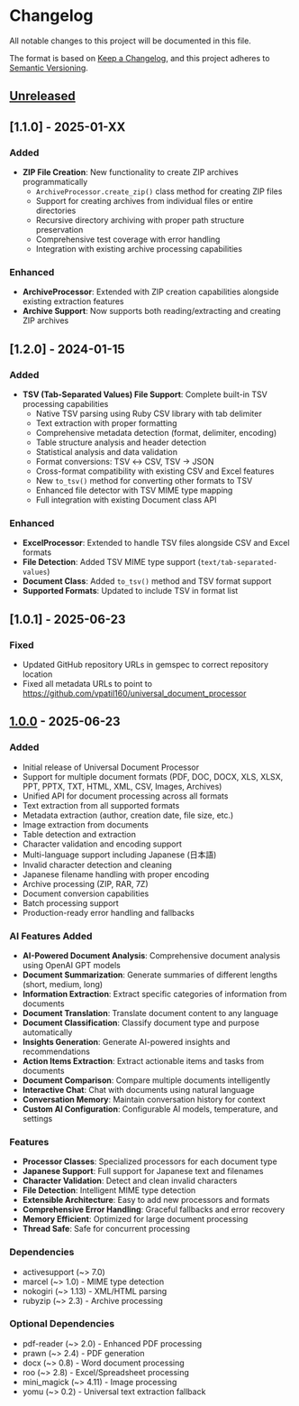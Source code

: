 # Changelog

All notable changes to this project will be documented in this file.

The format is based on [Keep a Changelog](https://keepachangelog.com/en/1.0.0/),
and this project adheres to [Semantic Versioning](https://semver.org/spec/v2.0.0.html).

## [Unreleased]

## [1.1.0] - 2025-01-XX
### Added
- **ZIP File Creation**: New functionality to create ZIP archives programmatically
  - `ArchiveProcessor.create_zip()` class method for creating ZIP files
  - Support for creating archives from individual files or entire directories
  - Recursive directory archiving with proper path structure preservation
  - Comprehensive test coverage with error handling
  - Integration with existing archive processing capabilities

### Enhanced
- **ArchiveProcessor**: Extended with ZIP creation capabilities alongside existing extraction features
- **Archive Support**: Now supports both reading/extracting and creating ZIP archives

## [1.2.0] - 2024-01-15
### Added
- **TSV (Tab-Separated Values) File Support**: Complete built-in TSV processing capabilities
  - Native TSV parsing using Ruby CSV library with tab delimiter
  - Text extraction with proper formatting
  - Comprehensive metadata detection (format, delimiter, encoding)
  - Table structure analysis and header detection
  - Statistical analysis and data validation
  - Format conversions: TSV ↔ CSV, TSV → JSON
  - Cross-format compatibility with existing CSV and Excel features
  - New `to_tsv()` method for converting other formats to TSV
  - Enhanced file detector with TSV MIME type mapping
  - Full integration with existing Document class API

### Enhanced
- **ExcelProcessor**: Extended to handle TSV files alongside CSV and Excel formats
- **File Detection**: Added TSV MIME type support (`text/tab-separated-values`)
- **Document Class**: Added `to_tsv()` method and TSV format support
- **Supported Formats**: Updated to include TSV in format list

## [1.0.1] - 2025-06-23

### Fixed
- Updated GitHub repository URLs in gemspec to correct repository location
- Fixed all metadata URLs to point to https://github.com/vpatil160/universal_document_processor

## [1.0.0] - 2025-06-23

### Added
- Initial release of Universal Document Processor
- Support for multiple document formats (PDF, DOC, DOCX, XLS, XLSX, PPT, PPTX, TXT, HTML, XML, CSV, Images, Archives)
- Unified API for document processing across all formats
- Text extraction from all supported formats
- Metadata extraction (author, creation date, file size, etc.)
- Image extraction from documents
- Table detection and extraction
- Character validation and encoding support
- Multi-language support including Japanese (日本語)
- Invalid character detection and cleaning
- Japanese filename handling with proper encoding
- Archive processing (ZIP, RAR, 7Z)
- Document conversion capabilities
- Batch processing support
- Production-ready error handling and fallbacks

### AI Features Added
- **AI-Powered Document Analysis**: Comprehensive document analysis using OpenAI GPT models
- **Document Summarization**: Generate summaries of different lengths (short, medium, long)
- **Information Extraction**: Extract specific categories of information from documents
- **Document Translation**: Translate document content to any language
- **Document Classification**: Classify document type and purpose automatically
- **Insights Generation**: Generate AI-powered insights and recommendations
- **Action Items Extraction**: Extract actionable items and tasks from documents
- **Document Comparison**: Compare multiple documents intelligently
- **Interactive Chat**: Chat with documents using natural language
- **Conversation Memory**: Maintain conversation history for context
- **Custom AI Configuration**: Configurable AI models, temperature, and settings

### Features
- **Processor Classes**: Specialized processors for each document type
- **Japanese Support**: Full support for Japanese text and filenames
- **Character Validation**: Detect and clean invalid characters
- **File Detection**: Intelligent MIME type detection
- **Extensible Architecture**: Easy to add new processors and formats
- **Comprehensive Error Handling**: Graceful fallbacks and error recovery
- **Memory Efficient**: Optimized for large document processing
- **Thread Safe**: Safe for concurrent processing

### Dependencies
- activesupport (~> 7.0)
- marcel (~> 1.0) - MIME type detection
- nokogiri (~> 1.13) - XML/HTML parsing
- rubyzip (~> 2.3) - Archive processing

### Optional Dependencies
- pdf-reader (~> 2.0) - Enhanced PDF processing
- prawn (~> 2.4) - PDF generation
- docx (~> 0.8) - Word document processing
- roo (~> 2.8) - Excel/Spreadsheet processing
- mini_magick (~> 4.11) - Image processing
- yomu (~> 0.2) - Universal text extraction fallback

[Unreleased]: https://github.com/vikas-vpatil/universal_document_processor/compare/v1.0.0...HEAD
[1.0.0]: https://github.com/vikas-vpatil/universal_document_processor/releases/tag/v1.0.0 